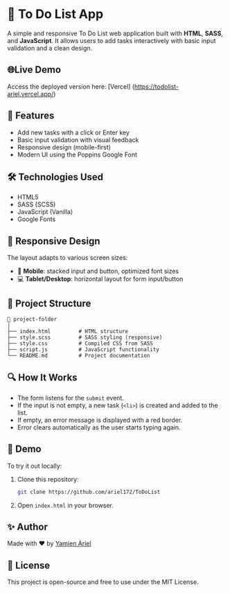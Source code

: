 # 📝 To Do List App

A simple and responsive To Do List web application built with **HTML**, **SASS**, and **JavaScript**. It allows users to add tasks interactively with basic input validation and a clean design.

## 🌐Live Demo

Access the deployed version here:
[Vercel] (https://todolist-ariel.vercel.app/)

## 🚀 Features

- Add new tasks with a click or Enter key
- Basic input validation with visual feedback
- Responsive design (mobile-first)
- Modern UI using the Poppins Google Font

## 🛠️ Technologies Used

- HTML5
- SASS (SCSS)
- JavaScript (Vanilla)
- Google Fonts

## 📱 Responsive Design

The layout adapts to various screen sizes:

- 📱 **Mobile**: stacked input and button, optimized font sizes
- 💻 **Tablet/Desktop**: horizontal layout for form input/button

## 📂 Project Structure

```
📁 project-folder
│
├── index.html         # HTML structure
├── style.scss         # SASS styling (responsive)
├── style.css          # Compiled CSS from SASS
├── script.js          # JavaScript functionality
└── README.md          # Project documentation
```

## 🔍 How It Works

- The form listens for the `submit` event.
- If the input is not empty, a new task (`<li>`) is created and added to the list.
- If empty, an error message is displayed with a red border.
- Error clears automatically as the user starts typing again.

## 🧪 Demo

To try it out locally:

1. Clone this repository:
   ```bash
   git clone https://github.com/ariel172/ToDoList
   ```
2. Open `index.html` in your browser.

## ✨ Author

Made with ❤️ by [Yamien Ariel](https://github.com/ariel172)

## 📄 License

This project is open-source and free to use under the MIT License.
